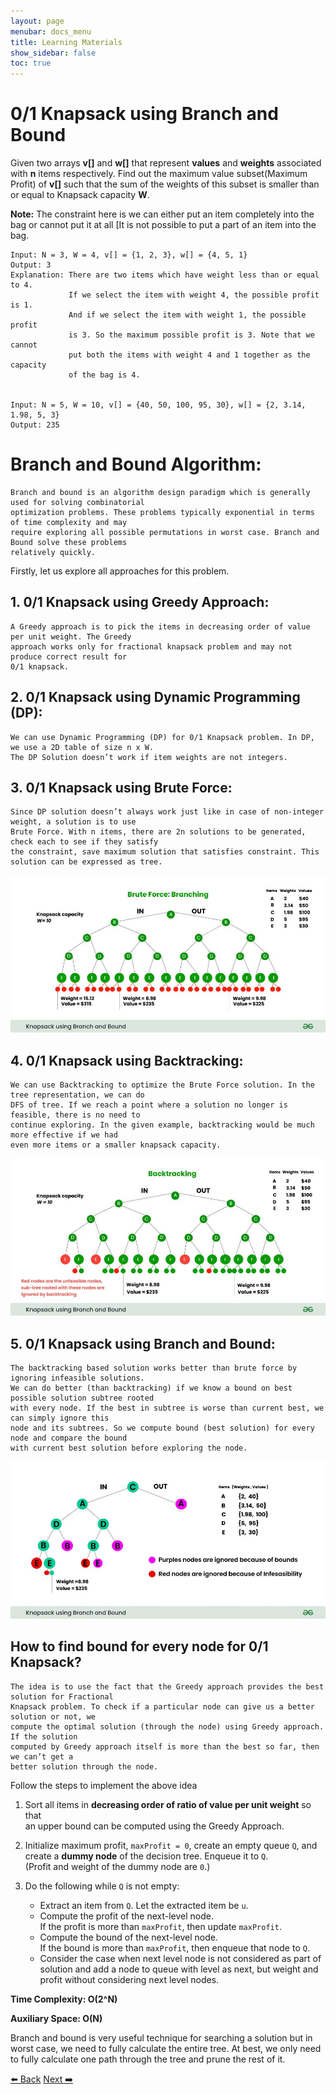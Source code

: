 ```yaml
---
layout: page
menubar: docs_menu
title: Learning Materials
show_sidebar: false
toc: true
---
```

# 0/1 Knapsack using Branch and Bound

Given two arrays **v[]** and **w[]** that represent **values** and **weights** associated with **n** items respectively. Find out the maximum value subset(Maximum Profit) of **v[]** such that the sum of the weights of this subset is smaller than or equal to Knapsack capacity **W**.

**Note:** The constraint here is we can either put an item completely into the bag or cannot put it at all [It is not possible to put a part of an item into the bag.
```plaintext
Input: N = 3, W = 4, v[] = {1, 2, 3}, w[] = {4, 5, 1}
Output: 3
Explanation: There are two items which have weight less than or equal to 4.
             If we select the item with weight 4, the possible profit is 1.
             And if we select the item with weight 1, the possible profit
             is 3. So the maximum possible profit is 3. Note that we cannot
             put both the items with weight 4 and 1 together as the capacity
             of the bag is 4.


Input: N = 5, W = 10, v[] = {40, 50, 100, 95, 30}, w[] = {2, 3.14, 1.98, 5, 3}
Output: 235
```

# Branch and Bound Algorithm:
```plainetext
Branch and bound is an algorithm design paradigm which is generally used for solving combinatorial
optimization problems. These problems typically exponential in terms of time complexity and may
require exploring all possible permutations in worst case. Branch and Bound solve these problems
relatively quickly.
```
Firstly, let us explore all approaches for this problem.

## 1. 0/1 Knapsack using Greedy Approach:
```plainetext
A Greedy approach is to pick the items in decreasing order of value per unit weight. The Greedy
approach works only for fractional knapsack problem and may not produce correct result for
0/1 knapsack.
```

## 2. 0/1 Knapsack using Dynamic Programming (DP):
```plainetext
We can use Dynamic Programming (DP) for 0/1 Knapsack problem. In DP, we use a 2D table of size n x W.
The DP Solution doesn’t work if item weights are not integers.
```

## 3. 0/1 Knapsack using Brute Force:
```plainetext
Since DP solution doesn’t always work just like in case of non-integer weight, a solution is to use
Brute Force. With n items, there are 2n solutions to be generated, check each to see if they satisfy
the constraint, save maximum solution that satisfies constraint. This solution can be expressed as tree.
```
![ Knapsack Problem 4](https://github.com/ADBMS620/Data-cloud02/blob/master/docs/week-5/Knapsack%20Problem/Knapsack-problem%204.jpg?raw=true)

## 4. 0/1 Knapsack using Backtracking:
```plainetext
We can use Backtracking to optimize the Brute Force solution. In the tree representation, we can do
DFS of tree. If we reach a point where a solution no longer is feasible, there is no need to
continue exploring. In the given example, backtracking would be much more effective if we had
even more items or a smaller knapsack capacity.
```

![ Knapsack Problem 5](https://github.com/ADBMS620/Data-cloud02/blob/master/docs/week-5/Knapsack%20Problem/Knapsack-problem%205.jpg?raw=true)

## 5. 0/1 Knapsack using Branch and Bound:
```plainetext
The backtracking based solution works better than brute force by ignoring infeasible solutions.
We can do better (than backtracking) if we know a bound on best possible solution subtree rooted
with every node. If the best in subtree is worse than current best, we can simply ignore this
node and its subtrees. So we compute bound (best solution) for every node and compare the bound
with current best solution before exploring the node.
```
![ Knapsack Problem 6](https://github.com/ADBMS620/Data-cloud02/blob/master/docs/week-5/Knapsack%20Problem/Knapsack-problem%206.jpg?raw=true)

## How to find bound for every node for 0/1 Knapsack?
```plainetext
The idea is to use the fact that the Greedy approach provides the best solution for Fractional
Knapsack problem. To check if a particular node can give us a better solution or not, we
compute the optimal solution (through the node) using Greedy approach. If the solution
computed by Greedy approach itself is more than the best so far, then we can’t get a
better solution through the node. 
```
Follow the steps to implement the above idea

1. Sort all items in **decreasing order of ratio of value per unit weight** so that  
   an upper bound can be computed using the Greedy Approach.

2. Initialize maximum profit, `maxProfit = 0`, create an empty queue `Q`, and  
   create a **dummy node** of the decision tree. Enqueue it to `Q`.  
   (Profit and weight of the dummy node are `0`.)

3. Do the following while `Q` is not empty:
   - Extract an item from `Q`. Let the extracted item be `u`.
   - Compute the profit of the next-level node.  
     If the profit is more than `maxProfit`, then update `maxProfit`.
   - Compute the bound of the next-level node.  
     If the bound is more than `maxProfit`, then enqueue that node to `Q`.
   - Consider the case when next level node is not considered as part of solution and
     add a node to queue with level as next, but weight and profit without considering next level nodes.


**Time Complexity: O(2^N)**

**Auxiliary Space: O(N)**

Branch and bound is very useful technique for searching a solution but in worst case, we need 
to fully calculate the entire tree. At best, we only need to fully calculate one path through 
the tree and prune the rest of it. 

[⬅️ Back](/Data-cloud02/docs/week-5/knapsack-problem-page4)         [Next ➡️](/Data-cloud02/docs/week-5/knapsack-problem-page6)
     
 
